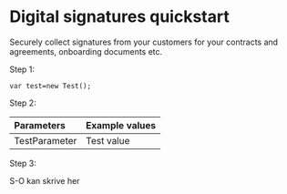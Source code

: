 # Digital signatures quickstart

Securely collect signatures from your customers for your contracts and agreements, onboarding documents etc.



Step 1:

```
var test=new Test();
```

Step 2:

| Parameters | Example values |
| :--- | :--- |
| TestParameter | Test value |

Step 3:

S-O kan skrive her

